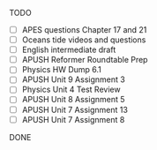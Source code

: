 TODO
- [ ] APES questions Chapter 17 and 21
- [ ] Oceans tide videos and questions
- [ ] English intermediate draft
- [ ] APUSH Reformer Roundtable Prep
- [ ] Physics HW Dump 6.1
- [ ] APUSH Unit 9 Assignment 3
- [ ] Physics Unit 4 Test Review
- [ ] APUSH Unit 8 Assignment 5
- [ ] APUSH Unit 7 Assignment 13
- [ ] APUSH Unit 7 Assignment 8

DONE
